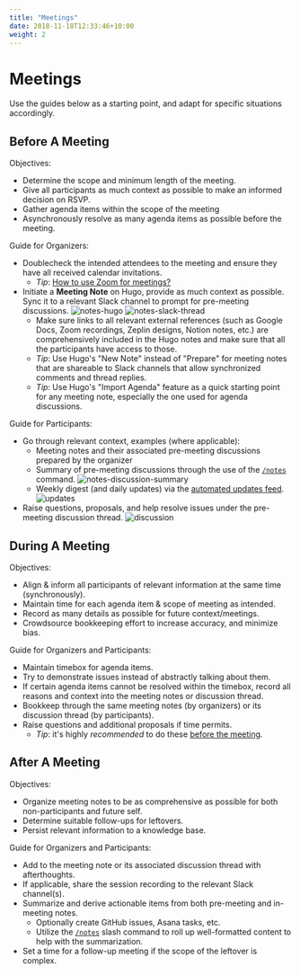 ```yaml
---
title: "Meetings"
date: 2018-11-18T12:33:46+10:00
weight: 2
---
```


# Meetings

Use the guides below as a starting point, and adapt for specific situations accordingly.

## Before A Meeting

Objectives:
- Determine the scope and minimum length of the meeting.
- Give all participants as much context as possible to make an informed decision on RSVP.
- Gather agenda items within the scope of the meeting
- Asynchronously resolve as many agenda items as possible before the meeting.

Guide for Organizers:
- Doublecheck the intended attendees to the meeting and ensure they have all received calendar invitations.
    - *Tip*: [How to use Zoom for meetings?](https://docs.google.com/document/d/1WNqeFKXYv_ji_PUXBKq8nlD09ErqmB6VoWasPW-BUDI/edit?usp=sharing)
- Initiate a **Meeting Note** on Hugo, provide as much context as possible. Sync it to a relevant Slack channel to prompt for pre-meeting discussions. ![notes-hugo](https://user-images.githubusercontent.com/2837532/104062313-3a65ef00-51c8-11eb-9a0c-005134c16473.png) ![notes-slack-thread](https://user-images.githubusercontent.com/2837532/103943174-9d3f8380-50ff-11eb-9377-b839d780e10a.png)
    - Make sure links to all relevant external references (such as Google Docs, Zoom recordings, Zeplin designs, Notion notes, etc.) are comprehensively included in the Hugo notes and make sure that all the participants have access to those.
    - *Tip*: Use Hugo's "New Note" instead of "Prepare" for meeting notes that are shareable to Slack channels that allow synchronized comments and thread replies.
    - *Tip*: Use Hugo's "Import Agenda" feature as a quick starting point for any meeting note, especially the one used for agenda discussions.

Guide for Participants:
- Go through relevant context, examples (where applicable):
    - Meeting notes and their associated pre-meeting discussions prepared by the organizer
    - Summary of pre-meeting discussions through the use of the [`/notes`](../workspace-automation.md#notes) command. ![notes-discussion-summary](https://user-images.githubusercontent.com/2837532/103942564-9bc18b80-50fe-11eb-9c3b-12dde574c43e.png)
    - Weekly digest (and daily updates) via the [automated updates feed](https://github.com/eqworks/updates). ![updates](https://user-images.githubusercontent.com/2837532/103942697-cb709380-50fe-11eb-8951-116c126e229c.png)
- Raise questions, proposals, and help resolve issues under the pre-meeting discussion thread. ![discussion](https://user-images.githubusercontent.com/2837532/103943386-feffed80-50ff-11eb-9fdf-16c5cbcfb3f5.png)

## During A Meeting

Objectives:
- Align & inform all participants of relevant information at the same time (synchronously).
- Maintain time for each agenda item & scope of meeting as intended.
- Record as many details as possible for future context/meetings.
- Crowdsource bookkeeping effort to increase accuracy, and minimize bias.

Guide for Organizers and Participants:
- Maintain timebox for agenda items.
- Try to demonstrate issues instead of abstractly talking about them.
- If certain agenda items cannot be resolved within the timebox, record all reasons and context into the meeting notes or discussion thread.
- Bookkeep through the same meeting notes (by organizers) or its discussion thread (by participants).
- Raise questions and additional proposals if time permits.
    - _Tip_: it's highly _recommended_ to do these [before the meeting](#before-a-meeting).

## After A Meeting

Objectives:
- Organize meeting notes to be as comprehensive as possible for both non-participants and future self.
- Determine suitable follow-ups for leftovers.
- Persist relevant information to a knowledge base.

Guide for Organizers and Participants:
- Add to the meeting note or its associated discussion thread with afterthoughts.
- If applicable, share the session recording to the relevant Slack channel(s).
- Summarize and derive actionable items from both pre-meeting and in-meeting notes.
    - Optionally create GitHub issues, Asana tasks, etc.
    - Utilize the [`/notes`](../workspace-automation.md#notes) slash command to roll up well-formatted content to help with the summarization.
- Set a time for a follow-up meeting if the scope of the leftover is complex.
